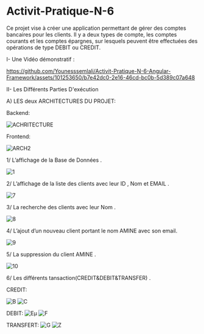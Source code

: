 # Activit-Pratique-N-6
Ce projet vise à créer une application permettant de gérer des comptes bancaires pour les clients. Il y a deux types de compte, les comptes courants et les comptes épargnes, sur lesquels peuvent être effectuées des opérations de type DEBIT ou CREDIT.

I- Une Vidéo démonstratif :

https://github.com/Younesssemlali/Activit-Pratique-N-6-Angular-Framework/assets/101253650/b7e42dc0-2e16-46cd-bc0b-5d389c07a648

II- Les Différents Parties D'exécution

A) LES deux ARCHITECTURES DU PROJET:

Backend:

![ACHRITECTURE](https://github.com/Younesssemlali/Activit-Pratique-N-6-Angular-Framework/assets/101253650/6b2458dc-721a-4194-87a0-cca06a53fc7d)

Frontend:

![ARCH2](https://github.com/Younesssemlali/Activit-Pratique-N-6-Angular-Framework/assets/101253650/43e9b053-4193-45af-bdc9-4ca9c83ab9d2)

1/ L’affichage de la Base de Données .

![1](https://github.com/Younesssemlali/Activit-Pratique-N-6-Angular-Framework/assets/101253650/54c6e4fe-5bbe-4be3-80a8-d3c1e452103f)

2/ L’affichage de la liste des clients avec leur ID , Nom et EMAIL . 

![7](https://github.com/Younesssemlali/Activit-Pratique-N-6-Angular-Framework/assets/101253650/e7195769-fd4d-4ed5-80ad-42befba63b66)

3/ La recherche des clients avec leur Nom . 

![8](https://github.com/Younesssemlali/Activit-Pratique-N-6-Angular-Framework/assets/101253650/71d8344f-43ba-4bc7-84c6-2aaf7db00b8c)

4/ L’ajout d’un nouveau client portant le nom AMINE avec son email.

![9](https://github.com/Younesssemlali/Activit-Pratique-N-6-Angular-Framework/assets/101253650/cdee27a6-c188-425f-b78f-f7a9b2b77d19)


5/ La suppression du client AMINE .

![10](https://github.com/Younesssemlali/Activit-Pratique-N-6-Angular-Framework/assets/101253650/6a8fe1cc-83f2-4864-aad6-bce5180ccea9)


6/ Les différents tansaction(CREDIT&DEBIT&TRANSFER) .


CREDIT:

![B](https://github.com/Younesssemlali/Activit-Pratique-N-6-Angular-Framework/assets/101253650/87fe15e2-d989-4c3c-8295-daabb14f75e6)
![C](https://github.com/Younesssemlali/Activit-Pratique-N-6-Angular-Framework/assets/101253650/33361f07-40c6-482b-8822-d660e6c6a73f)


DEBIT:
![Eµ](https://github.com/Younesssemlali/Activit-Pratique-N-6-Angular-Framework/assets/101253650/eaafc6ed-3d00-4e3c-8795-dfd183716ff0)
![F](https://github.com/Younesssemlali/Activit-Pratique-N-6-Angular-Framework/assets/101253650/8439714b-fbd6-4526-b6b2-1ff555787f11)

TRANSFERT:
![G](https://github.com/Younesssemlali/Activit-Pratique-N-6-Angular-Framework/assets/101253650/93569fe2-7524-4fd0-8d8b-0b73165c781a)
![Z](https://github.com/Younesssemlali/Activit-Pratique-N-6-Angular-Framework/assets/101253650/110f9c20-006d-40d3-b877-e8dd57ce2db7)



